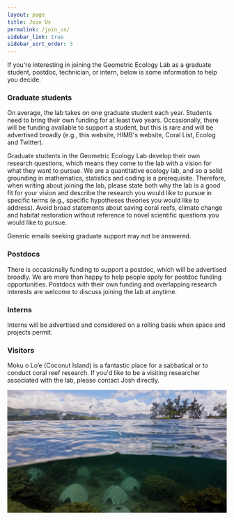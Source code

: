 ```yaml
---
layout: page
title: Join Us
permalink: /join_us/
sidebar_link: true
sidebar_sort_order: 3
---
```


If you're interesting in joining the Geometric Ecology Lab as a graduate student, postdoc, technician, or intern, below is some information to help you decide.

### Graduate students

On average, the lab takes on one graduate student each year. Students need to bring their own funding for at least two years. Occasionally, there will be funding available to support a student, but this is rare and will be advertised broadly (e.g., this website, HIMB's website, Coral List, Ecolog and Twitter).

Graduate students in the Geometric Ecology Lab develop their own research questions, which means they come to the lab with a vision for what they want to pursue. We are a quantitative ecology lab, and so a solid grounding in mathematics, statistics and coding is a prerequisite. Therefore, when writing about joining the lab, please state both why the lab is a good fit for your vision and describe the research you would like to pursue in specific terms (e.g., specific hypotheses theories you would like to address). Avoid broad statements about saving coral reefs, climate change and habitat restoration without reference to novel scientific questions you would like to pursue. 

Generic emails seeking graduate support may not be answered.

### Postdocs

There is occasionally funding to support a postdoc, which will be advertised broadly. We are more than happy to help people apply for postdoc funding opportunities. Postdocs with their own funding and overlapping research interests are welcome to discuss joining the lab at anytime.

### Interns

Interns will be advertised and considered on a rolling basis when space and projects permit. 

### Visitors

Moku o Lo’e (Coconut Island) is a fantastic place for a sabbatical or to conduct coral reef research.  If you'd like to be a visiting researcher associated with the lab, please contact Josh directly.  

<img src="/assets/posts/lighthouse.jpg" width="800"/>

